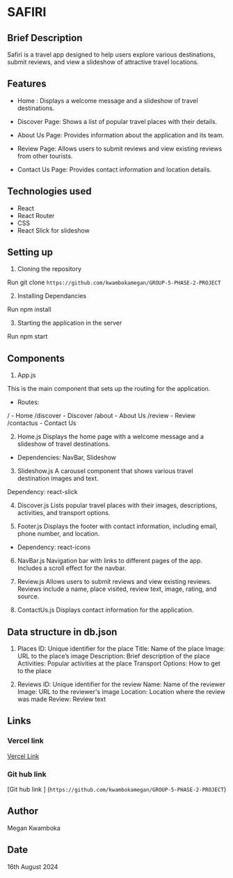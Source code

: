 # SAFIRI 

## Brief Description

Safiri is a travel app designed to help users explore various destinations, submit reviews, and view a slideshow of attractive travel locations.

## Features

* Home : Displays a welcome message and a slideshow of travel destinations.

* Discover Page: Shows a list of popular travel places with their details.

* About Us Page: Provides information about the application and its team.

* Review Page: Allows users to submit reviews and view existing reviews from other tourists.

* Contact Us Page: Provides contact information and location details.

## Technologies used

* React
* React Router
* CSS
* React Slick for slideshow

## Setting up

1. Cloning the repository

Run git clone `https://github.com/kwambokamegan/GROUP-5-PHASE-2-PROJECT`

2. Installing Dependancies

Run npm install

3. Starting the application in the server 

Run npm start

## Components

1. App.js

This is the main component that sets up the routing for the application.

* Routes:

/ - Home
/discover - Discover
/about - About Us
/review - Review
/contactus - Contact Us


2. Home.js
 Displays the home page with a welcome message and a slideshow of travel destinations.

* Dependencies: NavBar, Slideshow

3.  Slideshow.js
A carousel component that shows various travel destination images and text.

Dependency: react-slick

4. Discover.js
Lists popular travel places with their images, descriptions, activities, and transport options.

5. Footer.js
 Displays the footer with contact information, including email, phone number, and location.

* Dependency: react-icons

6. NavBar.js
 Navigation bar with links to different pages of the app. Includes a scroll effect for the navbar.


7. Review.js
 Allows users to submit reviews and view existing reviews. Reviews include a name, place visited, review text, image, rating, and source.

8. ContactUs.js
 Displays contact information for the application.

## Data structure in db.json

1. Places
ID: Unique identifier for the place
Title: Name of the place
Image: URL to the place’s image
Description: Brief description of the place
Activities: Popular activities at the place
Transport Options: How to get to the place

2. Reviews
ID: Unique identifier for the review
Name: Name of the reviewer
Image: URL to the reviewer's image
Location: Location where the review was made
Review: Review text

## Links

### Vercel link 

[Vercel Link](`https://group-5-phase-2-project.vercel.app/review`)

### Git hub link

[Git hub link ] (`https://github.com/kwambokamegan/GROUP-5-PHASE-2-PROJECT`)

## Author 
Megan Kwamboka

## Date

16th August 2024




